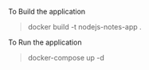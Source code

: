 To Build the application

> docker build -t nodejs-notes-app .

To Run the application

> docker-compose up -d
